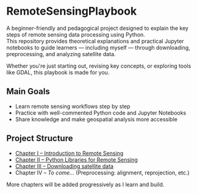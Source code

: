 # RemoteSensingPlaybook

A beginner-friendly and pedagogical project designed to explain the key steps of remote sensing data processing using Python.  
This repository provides theoretical explanations and practical Jupyter notebooks to guide learners — including myself — through downloading, preprocessing, and analyzing satellite data.

Whether you're just starting out, revising key concepts, or exploring tools like GDAL, this playbook is made for you.

## Main Goals
- Learn remote sensing workflows step by step  
- Practice with well-commented Python code and Jupyter Notebooks  
- Share knowledge and make geospatial analysis more accessible  

## Project Structure

- [Chapter I – Introduction to Remote Sensing](I-Intro/)
- [Chapter II – Python Libraries for Remote Sensing](II-Library/)
- [Chapter III – Downloading satellite data](III-Data_download/)
- Chapter IV – *To come...* (Preprocessing: alignment, reprojection, etc.)

More chapters will be added progressively as I learn and build.
